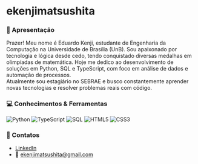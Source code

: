 # ekenjimatsushita

### 💎 Apresentação

Prazer! Meu nome é Eduardo Kenji, estudante de Engenharia da Computação na Universidade de Brasília (UnB).
Sou apaixonado por tecnologia e lógica desde cedo, tendo conquistado diversas medalhas em olimpíadas de matemática. Hoje me dedico ao desenvolvimento de soluções em Python, SQL e TypeScript, com foco em análise de dados e automação de processos.  
Atualmente sou estagiário no SEBRAE e busco constantemente aprender novas tecnologias e resolver problemas reais com código.

### 💻 Conhecimentos & Ferramentas

![Python](https://img.shields.io/badge/-Python-3776AB?style=flat-square&logo=python&logoColor=white)
![TypeScript](https://img.shields.io/badge/-TypeScript-3178C6?style=flat-square&logo=typescript&logoColor=white)
![SQL](https://img.shields.io/badge/-SQL-4479A1?style=flat-square&logo=mysql&logoColor=white)
![HTML5](https://img.shields.io/badge/-HTML5-E34F26?style=flat-square&logo=html5&logoColor=white)
![CSS3](https://img.shields.io/badge/-CSS3-1572B6?style=flat-square&logo=css3&logoColor=white)

### 📲 Contatos

- [LinkedIn](www.linkedin.com/in/eduardo-kenji-cortez-matsushita-22111a365)  
- 📧 ekenjimatsushita@gmail.com
